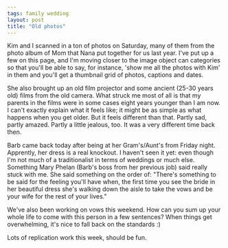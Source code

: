 ```yaml
---
tags: family wedding
layout: post
title: "Old photos"
---
```




Kim and I scanned in a ton of photos on Saturday, many of them from the photo album of Mom that Nana put together for us last year. I've put up a few on this page, and I'm moving closer to the image object can categories so that you'll be able to say, for instance, 'show me all the photos with Kim' in them and you'll get a thumbnail grid of photos, captions and dates.

<p>She also brought up an old film projector and some ancient (25-30 years old) films from the old camera. What struck me most of all is that my parents in the films were in some cases eight years younger than I am now. I can't exactly explain what it feels like; it might be as simple as what happens when you get older. But it feels different than that. Partly sad, partly amazed. Partly a little jealous, too. It was a very different time back then.</p>

<p>Barb came back today after being at her Gram's/Aunt's from Friday night. Apprently, her dress is a real knockout. I haven't seen it yet: even though I'm not much of a traditionalist in terms of weddings or much else. Something Mary Phelan (Barb's boss from her previous job) said really stuck with me. She said something on the order of: "There's something to be said for the feeling you'll have when, the first time you see the bride in her beautiful dress she's walking down the aisle to take the vows and be your wife for the rest of your lives."</p>

<p>We've also been working on vows this weekend. How can you sum up your whole life to come with this person in a few sentences? When things get overwhelming, it's nice to fall back on the standards :)</p>

<p>Lots of replication work this week, should be fun. </p>


